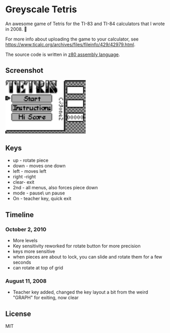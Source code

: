 # Greyscale Tetris
An awesome game of Tetris for the TI-83 and TI-84 calculators that I wrote in 2008. 🙂

For more info about uploading the game to your calculator, see https://www.ticalc.org/archives/files/fileinfo/429/42979.html.

The source code is written in [z80 assembly language](https://tutorials.eeems.ca/ASMin28Days/lesson/toc.html).

## Screenshot
<img src="screenshot.gif" width="250">

## Keys
* up - rotate piece
* down - moves one down
* left - moves left
* right -right
* clear- exit
* 2nd - all menus, also forces piece down
* mode - pause\ un pause
* On - teacher key, quick  exit

## Timeline
### October 2, 2010
* More levels
* Key sensitivity reworked for rotate button for more precision
* keys more sensitive
* when pieces are about to lock, you can slide and rotate them for a few seconds
* can rotate at top of grid

### August 11, 2008
* Teacher key added, changed the key layout a bit from the weird "GRAPH" for exiting, now clear

## License
MIT
